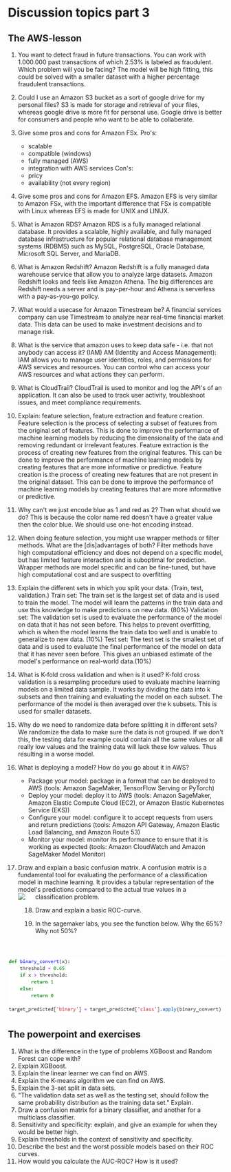 # Discussion topics part 3

## The AWS-lesson

1. You want to detect fraud in future transactions. You can work with 1.000.000 past transactions of which 2.53% is labeled as fraudulent. Which problem will you be facing?
The model will be high fitting, this could be solved with a smaller dataset with a higher percentage fraudulent transactions.

1. Could I use an Amazon S3 bucket as a sort of google drive for my personal files?
S3 is made for storage and retrieval of your files, whereas google drive is more fit for personal use. Google drive is better for consumers and people who want to be able to collaberate.

1. Give some pros and cons for Amazon FSx.
Pro's:
    - scalable
    - compatible (windows)
    - fully managed (AWS)
    - integration with AWS services
Con's:
    - pricy
    - availability (not every region)

1. Give some pros and cons for Amazon EFS.
Amazon EFS is very similar to Amazon FSx, with the important difference that FSx is compatible with Linux whereas EFS is made for UNIX and LINUX.

1. What is Amazon RDS?
Amazon RDS is a fully managed relational database. It provides a scalable, highly available, and fully managed database infrastructure for popular relational database management systems (RDBMS) such as MySQL, PostgreSQL, Oracle Database, Microsoft SQL Server, and MariaDB.

1. What is Amazon Redshift?
Amazon Redshift is a fully managed data warehouse service that allow you to analyze large datasets. Amazon Redshift looks and feels like Amazon Athena. The big differences are Redshift needs a server and is pay-per-hour and Athena is serverless with a pay-as-you-go policy. 

1. What would a usecase for Amazon Timestream be?
A financial services company can use Timestream to analyze near real-time financial market data. This data can be used to make investment decisions and to manage risk.

1. What is the service that amazon uses to keep data safe - i.e. that not anybody can access it? (IAM)
AM (Identity and Access Management): IAM allows you to manage user identities, roles, and permissions for AWS services and resources. You can control who can access your AWS resources and what actions they can perform.

1. What is CloudTrail?
CloudTrail is used to monitor and log the API's of an application. It can also be used to track user activity, troubleshoot issues, and meet compliance requirements.

1. Explain: feature selection, feature extraction and feature creation.
Feature selection is the process of selecting a subset of features from the original set of features. This is done to improve the performance of machine learning models by reducing the dimensionality of the data and removing redundant or irrelevant features.
Feature extraction is the process of creating new features from the original features. This can be done to improve the performance of machine learning models by creating features that are more informative or predictive.
Feature creation is the process of creating new features that are not present in the original dataset. This can be done to improve the performance of machine learning models by creating features that are more informative or predictive.

1. Why can't we just encode blue as 1 and red as 2? Then what should we do?
This is because the color name red doesn't have a greater value then the color blue. We should use one-hot encoding instead.

1. When doing feature selection, you might use wrapper methods or filter methods. What are the [dis]advantages of both?
Filter methods have high computational efficiency and does not depend on a specific model, but has limited feature interaction and is suboptimal for prediction.
Wrapper methods are model specific and can be fine-tuned, but have high computational cost and are suspect to overfitting

1. Explain the different sets in which you split your data. (Train, test, validation.)
Train set: The train set is the largest set of data and is used to train the model. The model will learn the patterns in the train data and use this knowledge to make predictions on new data. (80%)
Validation set: The validation set is used to evaluate the performance of the model on data that it has not seen before. This helps to prevent overfitting, which is when the model learns the train data too well and is unable to generalize to new data. (10%)
Test set: The test set is the smallest set of data and is used to evaluate the final performance of the model on data that it has never seen before. This gives an unbiased estimate of the model's performance on real-world data.(10%)

1. What is K-fold cross validation and when is it used?
K-fold cross validation is a resampling procedure used to evaluate machine learning models on a limited data sample. It works by dividing the data into k subsets and then training and evaluating the model on each subset. The performance of the model is then averaged over the k subsets. This is used for smaller datasets.

1. Why do we need to randomize data before splitting it in different sets?
We randomize the data to make sure the data is not grouped. If we don't this, the testing data for example could contain all the same values or all really low values and the training data will lack these low values. Thus resulting in a worse model.

1. What is deploying a model? How do you go about it in AWS?
    - Package your model: package in a format that can be deployed to AWS (tools: Amazon SageMaker, TensorFlow Serving or PyTorch)
    - Deploy your model: deploy it to AWS (tools: Amazon SageMaker, Amazon Elastic Compute Cloud (EC2), or Amazon Elastic Kubernetes Service (EKS))
    - Configure your model: configure it to accept requests from users and return predictions (tools: Amazon API Gateway, Amazon Elastic Load Balancing, and Amazon Route 53)
    - Monitor your model: monitor its performance to ensure that it is working as expected (tools: Amazon CloudWatch and Amazon SageMaker Model Monitor)

1. Draw and explain a basic confusion matrix.
A confusion matrix is a fundamental tool for evaluating the performance of a classification model in machine learning. It provides a tabular representation of the model's predictions compared to the actual true values in a classification problem.
<img src="Files/img/MicrosoftTeams-image (6).png" align="left"
     height="150" style="margin-right: 1.5rem">

1. Draw and explain a basic ROC-curve.


1. In the sagemaker labs, you see the function below. Why the 65%? Why not 50%?



![](files/2023-06-14-10-47-05.png)


## The powerpoint and exercises

1. What is the difference in the type of problems XGBoost and Random Forest can cope with?
1. Explain XGBoost.
1. Explain the linear learner we can find on AWS.
1. Explain the K-means algorithm we can find on AWS.
1. Explain the 3-set split in data sets.
1. "The validation data set as well as the testing set, should follow the same probability distribution as the training data set." Explain.
1. Draw a confusion matrix for a binary classifier, and another for a multiclass classifier.
1. Sensitivity and specificity: explain, and give an example for when they would be better high.
1. Explain thresholds in the context of sensitivity and specificity.
1. Describe the best and the worst possible models based on their ROC curves.
1. How would you calculate the AUC-ROC? How is it used?
